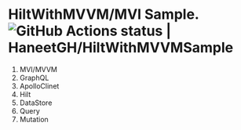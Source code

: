 # HiltWithMVVM/MVI Sample.  ![GitHub Actions status | HaneetGH/HiltWithMVVMSample](https://github.com/HaneetGH/HiltWithMVVMSample/workflows/CI/badge.svg)

1. MVI/MVVM<br />
2. GraphQL<br />
3. ApolloClinet<br />
4. Hilt<br />
5. DataStore<br />
6. Query<br />
7. Mutation




